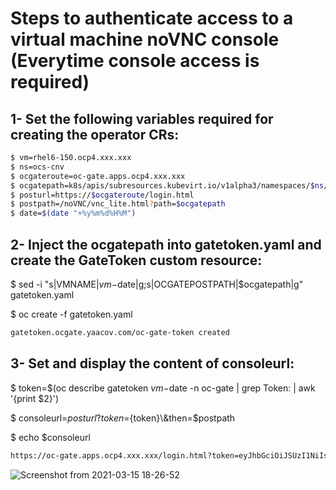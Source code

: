 # Steps to authenticate access to a virtual machine noVNC console (Everytime console access is required)

## 1- Set the following variables required for creating the operator CRs:
``` bash
$ vm=rhel6-150.ocp4.xxx.xxx 
$ ns=ocs-cnv
$ ocgateroute=oc-gate.apps.ocp4.xxx.xxx
$ ocgatepath=k8s/apis/subresources.kubevirt.io/v1alpha3/namespaces/$ns/virtualmachineinstances/$vm/vnc
$ posturl=https://$ocgateroute/login.html
$ postpath=/noVNC/vnc_lite.html?path=$ocgatepath
$ date=$(date "+%y%m%d%H%M")
```

## 2- Inject the ocgatepath into gatetoken.yaml and create the GateToken custom resource:
$ sed -i "s|VMNAME|$vm-$date|g;s|OCGATEPOSTPATH|$ocgatepath|g" gatetoken.yaml

$ oc create -f gatetoken.yaml
``` bash
gatetoken.ocgate.yaacov.com/oc-gate-token created
```

## 3- Set and display the content of consoleurl:
$ token=$(oc describe gatetoken $vm-$date -n oc-gate | grep Token: | awk '{print $2}')

$ consoleurl=${posturl}?token=${token}\\&then=$postpath

$ echo $consoleurl
``` bash
https://oc-gate.apps.ocp4.xxx.xxx/login.html?token=eyJhbGciOiJSUzI1NiIsInR5cCI6IkpXVCJ9.eyJleHAiOjE2MTU4MzA5NDQsIm1hdGNoTWV0aG9kIjoiR0VULE9QVElPTlMiLCJtYXRjaFBhdGgiOiJeL2s4cy9hcGlzL3N1YnJlc291cmNlcy5rdWJldmlydC5pby92MWFscGhhMy9uYW1lc3BhY2VzL29jcy1jbnYvdmlydHVhbG1hY2hpbmVpbnN0YW5jZXMvcmhlbDYtMTUwLm9jcDQuZ29sZG1hbi5sYWIvdm5jIiwibmJmIjoxNjE1ODI3MzQ0fQ.DXWHo5fLon-UEHpQn2D93PDR03RbFC7ANmiCwMiUeNmBhzu6mk03weDpc_irWFE5fWMUXR2dAZFpKodURiTnioCBKTHoWGX_9cneeQ-Bkqo5hhsYM4cvY4bD4EwweA_iSX6rdvyxPc50F3bgEmRLttNYBRaQyn_vTOunwxsyATnSb4ft4n9zSaSjSpaFvfVyyKFZLhf4P8ohVVve-DxpfRdVSWFK7j4xRWMLv6UqdOPTQ2g25uBpNrJM64YDQY26gWDmZGu3DprMtmxRFuCsaqrl7N1G8x_LNHx9wSc37e85zbCrnBv59Btb1wndq2bM5lT12SuFchtUwq5Hi3mNZg&then=/noVNC/vnc_lite.html?path=k8s/apis/subresources.kubevirt.io/v1alpha3/namespaces/ocs-cnv/virtualmachineinstances/rhel6-150.ocp4.xxx.xxx/vnc
```
![Screenshot from 2021-03-15 18-26-52](https://user-images.githubusercontent.com/77073889/111229439-47ce9980-85bc-11eb-9cb7-d0b6119c2497.png)
